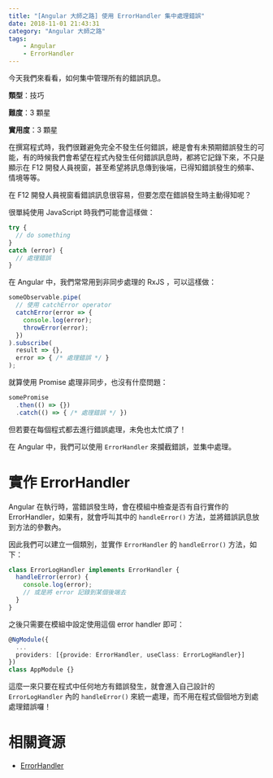 ```yaml
---
title: "[Angular 大師之路] 使用 ErrorHandler 集中處理錯誤"
date: 2018-11-01 21:43:31
category: "Angular 大師之路"
tags:
	- Angular
	- ErrorHandler
---
```


今天我們來看看，如何集中管理所有的錯誤訊息。

<!-- more -->

**類型**：技巧

**難度**：3 顆星

**實用度**：3 顆星

在撰寫程式時，我們很難避免完全不發生任何錯誤，總是會有未預期錯誤發生的可能，有的時候我們會希望在程式內發生任何錯誤訊息時，都將它記錄下來，不只是顯示在 F12 開發人員視窗，甚至希望將訊息傳到後端，已得知錯誤發生的頻率、情境等等。

在 F12 開發人員視窗看錯誤訊息很容易，但要怎麼在錯誤發生時主動得知呢？

很單純使用 JavaScript 時我們可能會這樣做：

```typescript
try {
  // do something
}
catch (error) {
  // 處理錯誤
}
```

在 Angular 中，我們常常用到非同步處理的 RxJS ，可以這樣做：

```typescript
someObservable.pipe(
  // 使用 catchError operator
  catchError(error => {
    console.log(error);
    throwError(error);
  })
).subscribe(
  result => {},
  error => { /* 處理錯誤 */ }
);
```

就算使用 Promise 處理非同步，也沒有什麼問題：

```typescript
somePromise
  .then(() => {})
  .catch(() => { /* 處理錯誤 */ })
```

但若要在每個程式都去進行錯誤處理，未免也太忙煩了！

在 Angular 中，我們可以使用 `ErrorHandler` 來攔截錯誤，並集中處理。

# 實作 ErrorHandler

Angular 在執行時，當錯誤發生時，會在模組中檢查是否有自行實作的 ErrorHandler，如果有，就會呼叫其中的 `handleError()` 方法，並將錯誤訊息放到方法的參數內。

因此我們可以建立一個類別，並實作 `ErrorHandler` 的 `handleError()` 方法，如下：

```typescript
class ErrorLogHandler implements ErrorHandler {
  handleError(error) {
    console.log(error);
    // 或是將 error 記錄到某個後端去
  }
}
```

之後只需要在模組中設定使用這個 error handler 即可：

```typescript
@NgModule({
  ...
  providers: [{provide: ErrorHandler, useClass: ErrorLogHandler}]
})
class AppModule {}
```

這麼一來只要在程式中任何地方有錯誤發生，就會進入自己設計的 `ErrorLogHandler` 內的 `handleError()` 來統一處理，而不用在程式個個地方到處處理錯誤囉！

# 相關資源

- [ErrorHandler](https://angular.io/api/core/ErrorHandler)